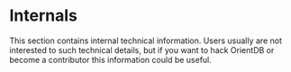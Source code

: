 
# Internals

This section contains internal technical information. Users usually are not interested to such technical details, but if you want to hack OrientDB or become a contributor this information could be useful.


